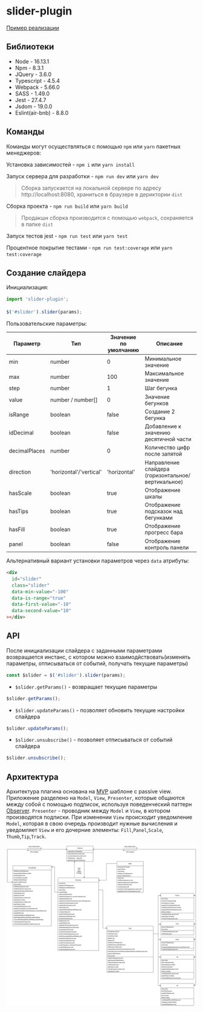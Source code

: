 # slider-plugin

[Пример реализации](https://barghest0.github.io/slider-plugin/)

## Библиотеки

- Node - 16.13.1
- Npm - 8.3.1
- JQuery - 3.6.0
- Typescript - 4.5.4
- Webpack - 5.66.0
- SASS - 1.49.0
- Jest - 27.4.7
- Jsdom - 19.0.0
- Eslint(air-bnb) - 8.8.0

## Команды

Команды могут осуществляться с помощью `npm` или `yarn` пакетных менеджеров:

Установка зависимостей - `npm i` или `yarn install`

Запуск сервера для разработки - `npm run dev` или `yarn dev`

> Сборка запускается на локальной сервере по адресу http://localhost:8080, храниться в браузере в дериктории `dist`

Сборка проекта - `npm run build` или `yarn build`

> Продакшн сборка производится с помощью `webpack`, сохраняется в папке `dist`

Запуск тестов jest - `npm run test` или `yarn test`

Процентное покрытие тестами - `npm run test:coverage` или `yarn test:coverage`

## Создание слайдера

Инициализация:

```javascript
import 'slider-plugin';

$('#slider').slider(params);
```

Пользовательские параметры:

| Параметр      | Тип                     | Значение по умолчанию | Описание                                           |
| ------------- | ----------------------- | --------------------- | -------------------------------------------------- |
| min           | number                  | 0                     | Минимальное значение                               |
| max           | number                  | 100                   | Максимальное значение                              |
| step          | number                  | 1                     | Шаг бегунка                                        |
| value         | number / number[]       | 0                     | Значение бегунков                                  |
| isRange       | boolean                 | false                 | Создание 2 бегунка                                 |
| idDecimal     | boolean                 | false                 | Добавление к значению десятичной части             |
| decimalPlaces | number                  | 0                     | Количество цифр после запятой                      |
| direction     | 'horizontal'/'vertical' | 'horizontal'          | Направление слайдера (горизонтальное/вертикальное) |
| hasScale      | boolean                 | true                  | Отображение шкалы                                  |
| hasTips       | boolean                 | true                  | Отображение подсказок над бегунками                |
| hasFill       | boolean                 | true                  | Отображение прогресс бара                          |
| panel         | boolean                 | false                 | Отображение контроль панели                        |

Альтернативный вариант установки параметров через `data` атрибуты:

```html
<div
  id="slider"
  class="slider"
  data-min-value="-100"
  data-is-range="true"
  data-first-value="-10"
  data-second-value="10"
></div>
```

## API

После инициализации слайдера с заданными параметрами возвращается инстанс, с котором можно взаимодйствовать(изменять параметры, отписываться от событий, получать текущие параметры)

```javascript
const $slider = $('#slider').slider(params);
```

- `$slider.getParams()` - возвращает текущие параметры

```javascript
$slider.getParams();
```

- `$slider.updateParams()` - позволяет обновить текущие настройки слайдера

```javascript
$slider.updateParams();
```

- `$slider.unsubscribe()` - позволяет отписываться от событий слайдера

```javascript
$slider.unsubscribe();
```

## Архитектура

Архитектура плагина основана на [MVP](https://ru.wikipedia.org/wiki/Model-View-Presenter) шаблоне с passive view.
Приложение разделено на `Model`, `View`, `Presenter`, которые общаются между собой с помощью подписок, используя поведенческий паттерн [Observer](https://refactoring.guru/ru/design-patterns/observer).
`Presenter` - проводник между `Model` и `View`, в котором производятся подписки.
При изменении `View` происходит уведомление `Model`, которая в свою очередь производит нужные вычисления и уведомляет `View` и его дочерние элементы: `Fill`,`Panel`,`Scale`, `Thumb`,`Tip`,`Track`.

![UML](uml.png)
